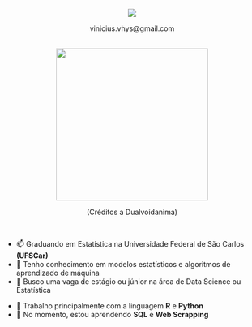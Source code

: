 
<br /> 

<div align="center"> 
  <a href="https://www.linkedin.com/in/vinicius-hideki-yamada-santiago-26082000/" target="_blank"><img src="https://img.shields.io/badge/-LinkedIn-%230077B5?style=for-the-badge&logo=linkedin&logoColor=white"></a> 
</div>

<p align="center">
  vinicius.vhys@gmail.com
</p>

<br /> 

<div align="center"> 
<img align="center" src="https://user-images.githubusercontent.com/94398669/145652307-c077509e-8185-4f38-a27c-ff2161d343ff.gif"  width="300" height="300" >
</div>
<p align="center">
  (Créditos a Dualvoidanima)
</p>


<br /> 

* 📫 Graduando em Estatística na Universidade Federal de São Carlos **(UFSCar)**
* 🔭 Tenho conhecimento em modelos estatísticos e algoritmos de aprendizado de máquina
* 👯 Busco uma vaga de estágio ou júnior na área de Data Science ou Estatística



<!--
<br /> 

<div align="center">
  <img height="180em" src="https://github-readme-stats.vercel.app/api/top-langs/?username=ViniciusHideki&layout=compact&langs_count=7&theme=tokyonight"/>
</div>

<br /> 
 -->

* 🔭 Trabalho principalmente com a linguagem **R** e **Python**
* 🌱 No momento, estou aprendendo **SQL** e **Web Scrapping** 
 



  
<!--
**ViniciusHideki/ViniciusHideki** is a ✨ _special_ ✨ repository because its `README.md` (this file) appears on your GitHub profile.

Here are some ideas to get you started:

- 🔭 I’m currently working on ...
- 🌱 I’m currently learning ...
- 👯 I’m looking to collaborate on ...
- 🤔 I’m looking for help with ...
- 💬 Ask me about ...
- 📫 How to reach me: ...
- 😄 Pronouns: ...
- ⚡ Fun fact: ...
-->
